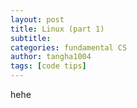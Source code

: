 ```yaml
---
layout: post
title: Linux (part 1)
subtitle:
categories: fundamental CS
author: tangha1004
tags: [code tips]
---
```

hehe